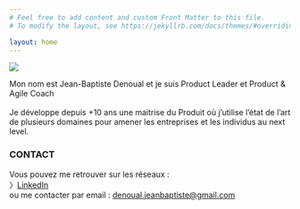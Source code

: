 ```yaml
---
# Feel free to add content and custom Front Matter to this file.
# To modify the layout, see https://jekyllrb.com/docs/themes/#overriding-theme-defaults

layout: home
---
```


<div class="page-title">
  <img src="{{ '/assets/images/home_title.svg' | relative_url }}">
</div>

Mon nom est Jean-Baptiste Denoual et je suis <span class="highlight">Product Leader</span> et <span class="highlight">Product & Agile Coach</span><br /><br />
Je développe depuis +10 ans une maitrise du Produit où j’utilise l’état de
l’art de plusieurs domaines pour amener les entreprises et les individus au next level.


### <span class="dark">CONTACT</span> ###

Vous pouvez me retrouver sur les réseaux :<br />
〉<a href="https://www.linkedin.com/in/jean-baptiste-denoual-3a4b4232/" class="link dark-link">LinkedIn</a><br />
ou me contacter par email : <a href="mailto:denoual.jeanbaptiste@gmail.com" class="link dark-link">denoual.jeanbaptiste@gmail.com</a>
